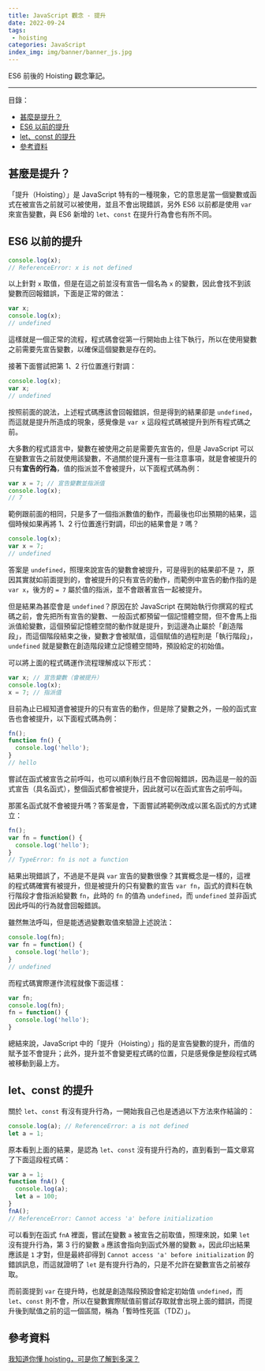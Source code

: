 ```yaml
---
title: JavaScript 觀念 - 提升
date: 2022-09-24
tags:
 - hoisting
categories: JavaScript
index_img: img/banner/banner_js.jpg
---
```


ES6 前後的 Hoisting 觀念筆記。

<!--more-->
---
<div class="toc">
<p class="toc-title">目錄：</p>

- [甚麼是提升？](#甚麼是提升？)
- [ES6 以前的提升](#ES6-以前的提升)
- [let、const 的提升](#let、const-的提升)
- [參考資料](#參考資料)
</div>

## 甚麼是提升？
「提升（Hoisting）」是 JavaScript 特有的一種現象，它的意思是當一個變數或函式在被宣告之前就可以被使用，並且不會出現錯誤，另外 ES6 以前都是使用 `var` 來宣告變數，與 ES6 新增的 `let`、`const` 在提升行為會也有所不同。

## ES6 以前的提升

```js
console.log(x);
// ReferenceError: x is not defined
```

以上針對 `x` 取值，但是在這之前並沒有宣告一個名為 `x` 的變數，因此會找不到該變數而回報錯誤，下面是正常的做法：

```js
var x;
console.log(x);
// undefined
```

這樣就是一個正常的流程，程式碼會從第一行開始由上往下執行，所以在使用變數之前需要先宣告變數，以確保這個變數是存在的。

接著下面嘗試把第 1、2 行位置進行對調：

```js
console.log(x);
var x;
// undefined
```

按照前面的說法，上述程式碼應該會回報錯誤，但是得到的結果卻是 `undefined`，而這就是提升所造成的現象，感覺像是 `var x` 這段程式碼被提升到所有程式碼之前。

大多數的程式語言中，變數在被使用之前是需要先宣告的，但是 JavaScript 可以在變數宣告之前就使用該變數，不過關於提升還有一些注意事項，就是會被提升的只有**宣告的行為**，值的指派並不會被提升，以下面程式碼為例：

```js
var x = 7; // 宣告變數並指派值
console.log(x);
// 7
```

範例跟前面的相同，只是多了一個指派數值的動作，而最後也印出預期的結果，這個時候如果再將 1、2 行位置進行對調，印出的結果會是 `7` 嗎？

```js
console.log(x);
var x = 7;
// undefined
```

答案是 `undefined`，照理來說宣告的變數會被提升，可是得到的結果卻不是 `7`，原因其實就如前面提到的，會被提升的只有宣告的動作，而範例中宣告的動作指的是 `var x`，後方的 `= 7` 屬於值的指派，並不會跟著宣告一起被提升。

但是結果為甚麼會是 `undefined`？原因在於 JavaScript 在開始執行你撰寫的程式碼之前，會先把所有宣告的變數、一般函式都預留一個記憶體空間，但不會馬上指派值給變數，這個預留記憶體空間的動作就是提升，到這邊為止屬於「創造階段」，而這個階段結束之後，變數才會被賦值，這個賦值的過程則是「執行階段」，`undefined` 就是變數在創造階段建立記憶體空間時，預設給定的初始值。

可以將上面的程式碼運作流程理解成以下形式：

```js
var x; // 宣告變數（會被提升）
console.log(x);
x = 7; // 指派值
```

目前為止已經知道會被提升的只有宣告的動作，但是除了變數之外，一般的函式宣告也會被提升，以下面程式碼為例：

```js
fn();
function fn() {
  console.log('hello');
}
// hello
```

嘗試在函式被宣告之前呼叫，也可以順利執行且不會回報錯誤，因為這是一般的函式宣告（具名函式），整個函式都會被提升，因此就可以在函式宣告之前呼叫。

那匿名函式就不會被提升嗎？答案是會，下面嘗試將範例改成以匿名函式的方式建立：

```js
fn();
var fn = function() {
  console.log('hello');
}
// TypeError: fn is not a function
```

結果出現錯誤了，不過是不是與 `var` 宣告的變數很像？其實概念是一樣的，這裡的程式碼確實有被提升，但是被提升的只有變數的宣告 `var fn`，函式的資料在執行階段才會指派給變數 `fn`，此時的 `fn` 的值為 `undefined`，而 `undefined` 並非函式因此呼叫的行為就會回報錯誤。

雖然無法呼叫，但是能透過變數取值來驗證上述說法：

```js
console.log(fn);
var fn = function() {
  console.log('hello');
}
// undefined
```

而程式碼實際運作流程就像下面這樣：

```js
var fn;
console.log(fn);
fn = function() {
  console.log('hello');
}
```

總結來說，JavaScript 中的「提升（Hoisting）」指的是宣告變數的提升，而值的賦予並不會提升；此外，提升並不會變更程式碼的位置，只是感覺像是整段程式碼被移動到最上方。



## let、const 的提升

關於 `let`、`const` 有沒有提升行為，一開始我自己也是透過以下方法來作結論的：

```js
console.log(a); // ReferenceError: a is not defined
let a = 1;
```

原本看到上面的結果，是認為 `let`、`const` 沒有提升行為的，直到看到一篇文章寫了下面這段程式碼：

```js
var a = 1;
function fnA() {
  console.log(a);
  let a = 100;
}
fnA();
// ReferenceError: Cannot access 'a' before initialization
```

可以看到在函式 `fnA` 裡面，嘗試在變數 `a` 被宣告之前取值，照理來說，如果 `let` 沒有提升行為，第 3 行的變數 `a` 應該會指向到函式外層的變數 `a`，因此印出結果應該是 `1` 才對，但是最終卻得到 `Cannot access 'a' before initialization` 的錯誤訊息，而這就證明了 `let` 是有提升行為的，只是不允許在變數宣告之前被存取。

而前面提到 `var` 在提升時，也就是創造階段預設會給定初始值 `undefined`，而 `let`、`const` 則不會，所以在變數實際賦值前嘗試存取就會出現上面的錯誤，而提升後到賦值之前的這一個區間，稱為「暫時性死區（TDZ）」。





## 參考資料

[我知道你懂 hoisting，可是你了解到多深？](https://blog.techbridge.cc/2018/11/10/javascript-hoisting/)
